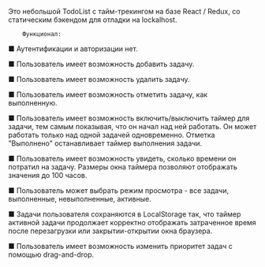 
  Это небольшой TodoList с тайм-трекингом на базе React / Redux, со статическим бэкендом для отладки на lockalhost.

        Функционал:

■ Аутентификации и авторизации нет.

■ Пользователь имеет возможность добавить задачу.

■ Пользователь имеет возможность удалить задачу.

■ Пользователь имеет возможность отметить задачу, как выполненную.

■ Пользователь имеет возможность включить/выключить таймер для задачи, тем самым показывая, что он начал над ней работать. Он может работать только над одной задачей одновременно. Отметка "Выполнено" останавливает таймер выполнения задачи.

■ Пользователь имеет возможность увидеть, сколько времени он потратил на задачу. Размеры окна таймера позволяют отображать значения до 100 часов.

■ Пользователь может выбрать режим просмотра - все задачи, выполненные, невыполненные, активные.

■ Задачи пользователя сохраняются в LocalStorage так, что таймер активной задачи продолжает корректно отображать затраченное время после перезагрузки или закрытии-открытии окна браузера.

■ Пользователь имеет возможность изменить приоритет задач с помощью drag-and-drop.
